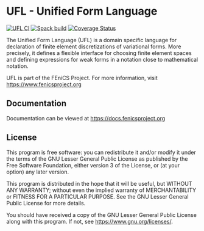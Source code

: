 # UFL - Unified Form Language

[![UFL CI](https://github.com/FEniCS/ufl/actions/workflows/pythonapp.yml/badge.svg)](https://github.com/FEniCS/ufl/actions/workflows/pythonapp.yml)
[![Spack build](https://github.com/FEniCS/ufl/actions/workflows/spack.yml/badge.svg)](https://github.com/FEniCS/ufl/actions/workflows/spack.yml)
[![Coverage Status](https://coveralls.io/repos/github/FEniCS/ufl/badge.svg?branch=main)](https://coveralls.io/github/FEniCS/ufl?branch=main)

The Unified Form Language (UFL) is a domain specific language for
declaration of finite element discretizations of variational forms. More
precisely, it defines a flexible interface for choosing finite element
spaces and defining expressions for weak forms in a notation close to
mathematical notation.

UFL is part of the FEniCS Project. For more information, visit
https://www.fenicsproject.org

## Documentation

Documentation can be viewed at https://docs.fenicsproject.org

## License

This program is free software: you can redistribute it and/or modify
it under the terms of the GNU Lesser General Public License as published by
the Free Software Foundation, either version 3 of the License, or
(at your option) any later version.

This program is distributed in the hope that it will be useful,
but WITHOUT ANY WARRANTY; without even the implied warranty of
MERCHANTABILITY or FITNESS FOR A PARTICULAR PURPOSE. See the
GNU Lesser General Public License for more details.

You should have received a copy of the GNU Lesser General Public License
along with this program. If not, see <https://www.gnu.org/licenses/>.

